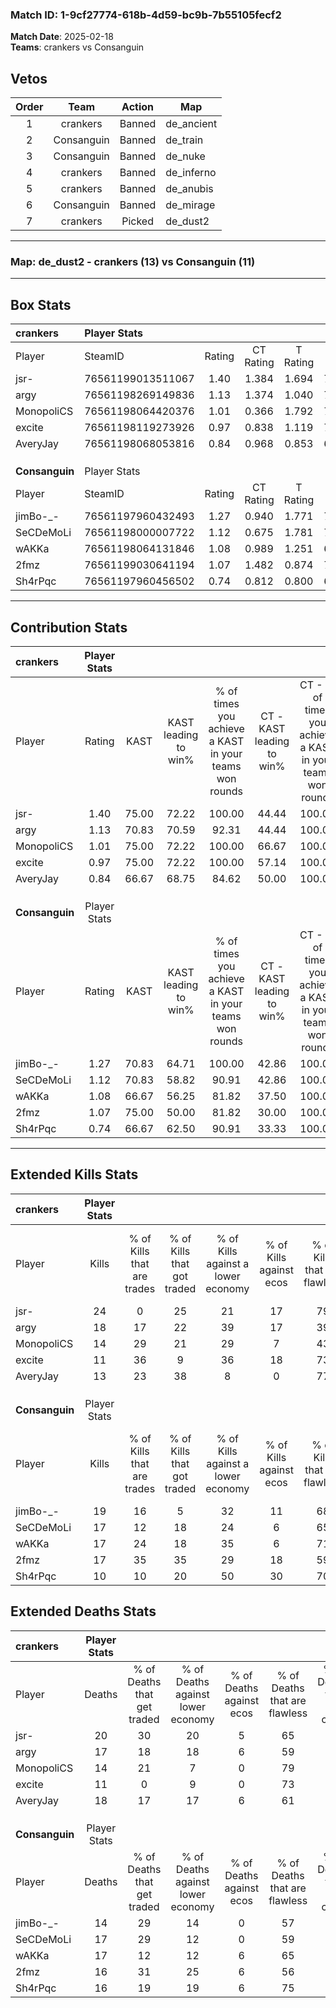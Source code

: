 ### Match ID: 1-9cf27774-618b-4d59-bc9b-7b55105fecf2  
**Match Date**: 2025-02-18  
**Teams**: crankers vs Consanguin  

## Vetos  

| Order | Team | Action | Map |
| :---: | :--: | :----: | --- |
| 1 | crankers | Banned | de_ancient |
| 2 | Consanguin | Banned | de_train |
| 3 | Consanguin | Banned | de_nuke |
| 4 | crankers | Banned | de_inferno |
| 5 | crankers | Banned | de_anubis |
| 6 | Consanguin | Banned | de_mirage |
| 7 | crankers | Picked | de_dust2 |

---  

### **Map**: de_dust2 - crankers (13) vs Consanguin (11)  
---  

## Box Stats  

| **crankers**   | Player Stats      |        |           |          |       |       |       |         |        |      |     |
| :- | :- | :-: | :-: | :-: | :-: | :-: | :-: | :-: | :-: | :-: | :-: |
| Player         | SteamID           | Rating | CT Rating | T Rating | KAST  |  ADR  | Kills | Assists | Deaths | K/D  | HS% |
| jsr-           | 76561199013511067 |  1.40  |   1.384   |  1.694   | 75.00 | 110.5 |  24   |    5    |   20   | 1.20 | 70  |
| argy           | 76561198269149836 |  1.13  |   1.374   |  1.040   | 70.83 | 82.4  |  18   |    3    |   17   | 1.06 | 55  |
| MonopoliCS     | 76561198064420376 |  1.01  |   0.366   |  1.792   | 75.00 | 59.8  |  14   |    4    |   14   | 1.00 | 71  |
| excite         | 76561198119273926 |  0.97  |   0.838   |  1.119   | 75.00 | 59.8  |  11   |    4    |   11   | 1.00 | 27  |
| AveryJay       | 76561198068053816 |  0.84  |   0.968   |  0.853   | 66.67 | 58.0  |  13   |   10    |   18   | 0.72 | 23  |
|                |                   |        |           |          |       |       |       |         |        |      |     |
|                |                   |        |           |          |       |       |       |         |        |      |     |
|                |                   |        |           |          |       |       |       |         |        |      |     |
| **Consanguin** | Player Stats      |        |           |          |       |       |       |         |        |      |     |
| Player         | SteamID           | Rating | CT Rating | T Rating | KAST  |  ADR  | Kills | Assists | Deaths | K/D  | HS% |
| jimBo-_-       | 76561197960432493 |  1.27  |   0.940   |  1.771   | 70.83 | 92.9  |  19   |    4    |   14   | 1.36 | 42  |
| SeCDeMoLi      | 76561198000007722 |  1.12  |   0.675   |  1.781   | 70.83 | 88.4  |  17   |    5    |   17   | 1.00 | 82  |
| wAKKa          | 76561198064131846 |  1.08  |   0.989   |  1.251   | 66.67 | 81.0  |  17   |    8    |   17   | 1.00 | 52  |
| 2fmz           | 76561199030641194 |  1.07  |   1.482   |  0.874   | 75.00 | 59.0  |  17   |    3    |   16   | 1.06 | 35  |
| Sh4rPqc        | 76561197960456502 |  0.74  |   0.812   |  0.800   | 66.67 | 50.0  |  10   |    6    |   16   | 0.63 | 30  |
---  

## Contribution Stats  

| **crankers**   | Player Stats |       |                      |                                                        |                           |                                                             |                          |                                                            |
| :- | :-: | :-: | :-: | :-: | :-: | :-: | :-: | :-: |
| Player         |    Rating    | KAST  | KAST leading to win% | % of times you achieve a KAST in your teams won rounds | CT - KAST leading to win% | CT - % of times you achieve a KAST in your teams won rounds | T - KAST leading to win% | T - % of times you achieve a KAST in your teams won rounds |
| jsr-           |     1.40     | 75.00 |        72.22         |                         100.00                         |           44.44           |                           100.00                            |          100.00          |                           100.00                           |
| argy           |     1.13     | 70.83 |        70.59         |                         92.31                          |           44.44           |                           100.00                            |          100.00          |                           88.89                            |
| MonopoliCS     |     1.01     | 75.00 |        72.22         |                         100.00                         |           66.67           |                           100.00                            |          75.00           |                           100.00                           |
| excite         |     0.97     | 75.00 |        72.22         |                         100.00                         |           57.14           |                           100.00                            |          81.82           |                           100.00                           |
| AveryJay       |     0.84     | 66.67 |        68.75         |                         84.62                          |           50.00           |                           100.00                            |          87.50           |                           77.78                            |
|                |              |       |                      |                                                        |                           |                                                             |                          |                                                            |
|                |              |       |                      |                                                        |                           |                                                             |                          |                                                            |
|                |              |       |                      |                                                        |                           |                                                             |                          |                                                            |
| **Consanguin** | Player Stats |       |                      |                                                        |                           |                                                             |                          |                                                            |
| Player         |    Rating    | KAST  | KAST leading to win% | % of times you achieve a KAST in your teams won rounds | CT - KAST leading to win% | CT - % of times you achieve a KAST in your teams won rounds | T - KAST leading to win% | T - % of times you achieve a KAST in your teams won rounds |
| jimBo-_-       |     1.27     | 70.83 |        64.71         |                         100.00                         |           42.86           |                           100.00                            |          80.00           |                           100.00                           |
| SeCDeMoLi      |     1.12     | 70.83 |        58.82         |                         90.91                          |           42.86           |                           100.00                            |          70.00           |                           87.50                            |
| wAKKa          |     1.08     | 66.67 |        56.25         |                         81.82                          |           37.50           |                           100.00                            |          75.00           |                           75.00                            |
| 2fmz           |     1.07     | 75.00 |        50.00         |                         81.82                          |           30.00           |                           100.00                            |          75.00           |                           75.00                            |
| Sh4rPqc        |     0.74     | 66.67 |        62.50         |                         90.91                          |           33.33           |                           100.00                            |          100.00          |                           87.50                            |
---  

## Extended Kills Stats  

| **crankers**   | Player Stats |                            |                            |                                    |                         |                              |                                 |                                       |                    |           |
| :- | :-: | :-: | :-: | :-: | :-: | :-: | :-: | :-: | :-: | :-: |
| Player         |    Kills     | % of Kills that are trades | % of Kills that got traded | % of Kills against a lower economy | % of Kills against ecos | % of Kills that are flawless | % of Kills that are close duels | % of Kills that are assisted by flash | Pistol Round Kills | AWP Kills |
| jsr-           |      24      |             0              |             25             |                 21                 |           17            |              79              |                8                |                   0                   |         2          |     0     |
| argy           |      18      |             17             |             22             |                 39                 |           17            |              39              |               17                |                   6                   |         1          |     1     |
| MonopoliCS     |      14      |             29             |             21             |                 29                 |            7            |              43              |                0                |                   0                   |         1          |     0     |
| excite         |      11      |             36             |             9              |                 36                 |           18            |              73              |                9                |                   0                   |         1          |     6     |
| AveryJay       |      13      |             23             |             38             |                 8                  |            0            |              77              |                8                |                   0                   |         1          |     0     |
|                |              |                            |                            |                                    |                         |                              |                                 |                                       |                    |           |
|                |              |                            |                            |                                    |                         |                              |                                 |                                       |                    |           |
|                |              |                            |                            |                                    |                         |                              |                                 |                                       |                    |           |
| **Consanguin** | Player Stats |                            |                            |                                    |                         |                              |                                 |                                       |                    |           |
| Player         |    Kills     | % of Kills that are trades | % of Kills that got traded | % of Kills against a lower economy | % of Kills against ecos | % of Kills that are flawless | % of Kills that are close duels | % of Kills that are assisted by flash | Pistol Round Kills | AWP Kills |
| jimBo-_-       |      19      |             16             |             5              |                 32                 |           11            |              68              |                0                |                   0                   |         3          |     8     |
| SeCDeMoLi      |      17      |             12             |             18             |                 24                 |            6            |              65              |               12                |                   0                   |         1          |     0     |
| wAKKa          |      17      |             24             |             18             |                 35                 |            6            |              71              |                6                |                   0                   |         2          |     0     |
| 2fmz           |      17      |             35             |             35             |                 29                 |           18            |              59              |               12                |                   6                   |         0          |     3     |
| Sh4rPqc        |      10      |             10             |             20             |                 50                 |           30            |              70              |               10                |                   0                   |         0          |     2     |
## Extended Deaths Stats  

| **crankers**   | Player Stats |                             |                                   |                          |                               |                            |                           |               |
| :- | :-: | :-: | :-: | :-: | :-: | :-: | :-: | :-: |
| Player         |    Deaths    | % of Deaths that get traded | % of Deaths against lower economy | % of Deaths against ecos | % of Deaths that are flawless | % of Deaths that are close | % of Deaths while blinded | Deaths to AWP |
| jsr-           |      20      |             30              |                20                 |            5             |              65               |             10             |             0             |       3       |
| argy           |      17      |             18              |                18                 |            6             |              59               |             18             |             6             |       3       |
| MonopoliCS     |      14      |             21              |                 7                 |            0             |              79               |             0              |             0             |       3       |
| excite         |      11      |              0              |                 9                 |            0             |              73               |             0              |             0             |       1       |
| AveryJay       |      18      |             17              |                17                 |            6             |              61               |             6              |             0             |       3       |
|                |              |                             |                                   |                          |                               |                            |                           |               |
|                |              |                             |                                   |                          |                               |                            |                           |               |
|                |              |                             |                                   |                          |                               |                            |                           |               |
| **Consanguin** | Player Stats |                             |                                   |                          |                               |                            |                           |               |
| Player         |    Deaths    | % of Deaths that get traded | % of Deaths against lower economy | % of Deaths against ecos | % of Deaths that are flawless | % of Deaths that are close | % of Deaths while blinded | Deaths to AWP |
| jimBo-_-       |      14      |             29              |                14                 |            0             |              57               |             14             |             0             |       1       |
| SeCDeMoLi      |      17      |             29              |                12                 |            0             |              59               |             6              |             0             |       1       |
| wAKKa          |      17      |             12              |                12                 |            6             |              65               |             12             |             6             |       2       |
| 2fmz           |      16      |             31              |                25                 |            6             |              56               |             6              |             0             |       1       |
| Sh4rPqc        |      16      |             19              |                19                 |            6             |              75               |             6              |             0             |       2       |
